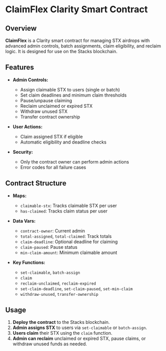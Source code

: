 # ClaimFlex Clarity Smart Contract

## Overview

**ClaimFlex** is a Clarity smart contract for managing STX airdrops with advanced admin controls, batch assignments, claim eligibility, and reclaim logic. It is designed for use on the Stacks blockchain.

## Features

- **Admin Controls:**  
  - Assign claimable STX to users (single or batch)
  - Set claim deadlines and minimum claim thresholds
  - Pause/unpause claiming
  - Reclaim unclaimed or expired STX
  - Withdraw unused STX
  - Transfer contract ownership

- **User Actions:**  
  - Claim assigned STX if eligible
  - Automatic eligibility and deadline checks

- **Security:**  
  - Only the contract owner can perform admin actions
  - Error codes for all failure cases

## Contract Structure

- **Maps:**  
  - `claimable-stx`: Tracks claimable STX per user
  - `has-claimed`: Tracks claim status per user

- **Data Vars:**  
  - `contract-owner`: Current admin
  - `total-assigned`, `total-claimed`: Track totals
  - `claim-deadline`: Optional deadline for claiming
  - `claim-paused`: Pause status
  - `min-claim-amount`: Minimum claimable amount

- **Key Functions:**  
  - `set-claimable`, `batch-assign`
  - `claim`
  - `reclaim-unclaimed`, `reclaim-expired`
  - `set-claim-deadline`, `set-claim-paused`, `set-min-claim`
  - `withdraw-unused`, `transfer-ownership`

## Usage

1. **Deploy the contract** to the Stacks blockchain.
2. **Admin assigns STX** to users via `set-claimable` or `batch-assign`.
3. **Users claim** their STX using the `claim` function.
4. **Admin can reclaim** unclaimed or expired STX, pause claims, or withdraw unused funds as needed.

